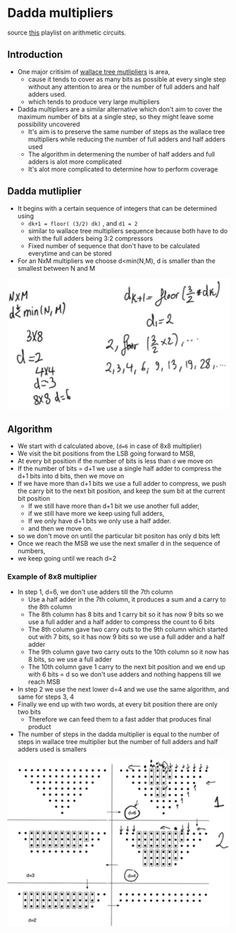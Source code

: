 # Dadda multipliers
source [this](https://www.youtube.com/playlist?list=PLyWAP9QBe16qnuE-nw0RkUq0IwRkzqyhD) playlist on arithmetic circuits.

## Introduction
- One major critisim of [wallace tree mutlipliers](11-wallace-tree-multiplier.md) is area,
    - cause it tends to cover as many bits as possible at every single step without any attention to area or the number of full adders and half adders used.
    - which tends to produce very large multipliers
- Dadda multipliers are a similar alternative which don't aim to cover the maximum number of bits at a single step, so they might leave some possibility uncovered
    - It's aim is to preserve the same number of steps as the wallace tree multipliers while reducing the number of full adders and half adders used
    - The algorithm in determening the number of half adders and full adders is alot more complicated
    - It's alot more complicated to determine how to perform coverage

## Dadda mutliplier
- It begins with a certain sequence of integers that can be determined using
    - `dk+1 = floor( (3/2) dk)` , and `d1 = 2`
    - similar to wallace tree multipliers sequence because both have to do with the full adders being 3:2 compressors
    - Fixed number of sequence that don't have to be calculated everytime and can be stored
- For an NxM multipliers we choose d<min(N,M), d is smaller than the smallest between N and M

![dadda-multipliers-sequence-equation](imgs/dadda-multiplier/dadda-multipliers-sequence-equation.png)

## Algorithm
- We start with d calculated above, (`d=6` in case of 8x8 multiplier)
- We visit the bit positions from the LSB going forward to MSB,
- At every bit position if the number of bits is less than `d` we move on
- If the number of bits = d+1 we use a single half adder to compress the d+1 bits into d bits, then we move on
- If we have more than d+1 bits we use a full adder to compress, we push the carry bit to the next bit position, and keep the sum bit at the current bit position
    - If we still have more than d+1 bit we use another full adder,
    - if we still have more we keep using full adders,
    - If we only have d+1 bits we only use a half adder.
    - and then we move on.
- so we don't move on until the particular bit positon has only d bits left
- Once we reach the MSB we use the next smaller d in the sequence of numbers,
- we keep going until we reach d=2

### Example of 8x8 multiplier
- In step 1, d=6, we don't use adders till the 7th column
    - Use a half adder in the 7th column, it produces a sum and a carry to the 8th column
    - The 8th column has 8 bits and 1 carry bit so it has now 9 bits so we use a full adder and a half adder to compress the count to 6 bits
    - The 8th column gave two carry outs to the 9th column which started out with 7 bits, so it has now 9 bits so we use a full adder and a half adder
    - The 9th column gave two carry outs to the 10th column so it now has 8 bits, so we use a full adder
    - The 10th column gave 1 carry to the next bit position and we end up with 6 bits = d so we don't use adders and nothing happens till we reach MSB
- In step 2 we use the next lower d=4 and we use the same algorithm, and same for steps 3, 4
- Finally we end up with two words, at every bit position there are only two bits
    - Therefore we can feed them to a fast adder that produces final product
- The number of steps in the dadda multiplier is equal to the number of steps in wallace tree multiplier but the number of full adders and half adders used is smallers

![dadda-multiplier-8x8-example](imgs/dadda-multiplier/dadda-multiplier-8x8-example.png)